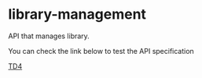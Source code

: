 # library-management
API that manages library.

You can check the link below to test the API specification

[TD4](https://petstore.swagger.io/?url=https://raw.githubusercontent.com/Marc985/OAS-Prog3/oas-td4-std22095-std22113/docs/api.yml)
